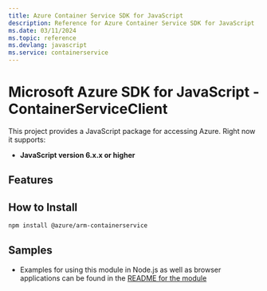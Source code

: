 ```yaml
---
title: Azure Container Service SDK for JavaScript
description: Reference for Azure Container Service SDK for JavaScript
ms.date: 03/11/2024
ms.topic: reference
ms.devlang: javascript
ms.service: containerservice
---
```

# Microsoft Azure SDK for JavaScript - ContainerServiceClient
This project provides a JavaScript package for accessing Azure. Right now it supports:
- **JavaScript version 6.x.x or higher**

## Features


## How to Install

```bash
npm install @azure/arm-containerservice
```

## Samples

* Examples for using this module in Node.js as well as browser applications can be found in the [README for the module](https://www.npmjs.com/package/@azure/arm-containerservice)